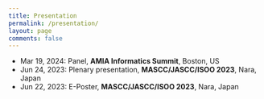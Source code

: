 ```yaml
---
title: Presentation
permalink: /presentation/
layout: page
comments: false
---
```


- Mar 19, 2024: Panel, **AMIA Informatics Summit**, Boston, US
- Jun 24, 2023: Plenary presentation, **MASCC/JASCC/ISOO 2023**, Nara, Japan
- Jun 22, 2023: E-Poster, **MASCC/JASCC/ISOO 2023**, Nara, Japan
